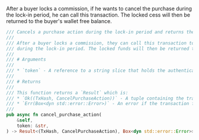 

After a buyer locks a commission, if he wants to cancel the purchase during the lock-in period, he can call this transaction. The locked cess will then be returned to the buyer's wallet free balance.

```rust
/// Cancels a purchase action during the lock-in period and returns the locked funds to the buyer's wallet.
///
/// After a buyer locks a commission, they can call this transaction to cancel the purchase 
/// during the lock-in period. The locked funds will then be returned to the buyer's free balance.
///
/// # Arguments
///
/// * `token` - A reference to a string slice that holds the authentication token.
///
/// # Returns
///
/// This function returns a `Result` which is:
/// * `Ok((TxHash, CancelPurchaseAction))` - A tuple containing the transaction hash and the `CancelPurchaseAction` struct.
/// * `Err(Box<dyn std::error::Error>)` - An error if the transaction fails.
///
pub async fn cancel_purchase_action(
    &self,
    token: &str,
) -> Result<(TxHash, CancelPurchaseAction), Box<dyn std::error::Error>> 
```    